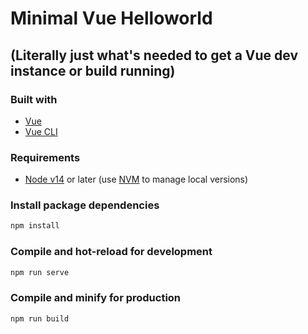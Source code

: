 # Minimal Vue Helloworld
## (Literally just what's needed to get a Vue dev instance or build running)

### Built with
* [Vue](https://github.com/vuejs/vue)
* [Vue CLI](https://github.com/vuejs/vue-cli)

### Requirements
* [Node v14](https://nodejs.org/en/) or later (use [NVM](https://github.com/nvm-sh/nvm) to manage local versions)

### Install package dependencies

```sh
npm install
```

### Compile and hot-reload for development

```sh
npm run serve
```

### Compile and minify for production

```sh
npm run build
```
